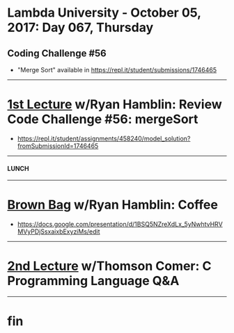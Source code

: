 # Lambda University - October 05, 2017: Day 067, Thursday
## Coding Challenge #56
- "Merge Sort" available in https://repl.it/student/submissions/1746465
***
# [1st Lecture](https://youtu.be/oMlOBuyazv4) w/Ryan Hamblin: Review Code Challenge #56: mergeSort
- https://repl.it/student/assignments/458240/model_solution?fromSubmissionId=1746465

***
#### LUNCH
***
# [Brown Bag](https://youtu.be/UPxubEpGd7c) w/Ryan Hamblin: Coffee
- https://docs.google.com/presentation/d/1BSQ5NZreXdLx_5yNwhtvHRVMVyPDjSsxaixbExyziMs/edit

***
# [2nd Lecture](VIDEO_RECORDED_NOT_POSTED) w/Thomson Comer: C Programming Language Q&A
***
# fin
